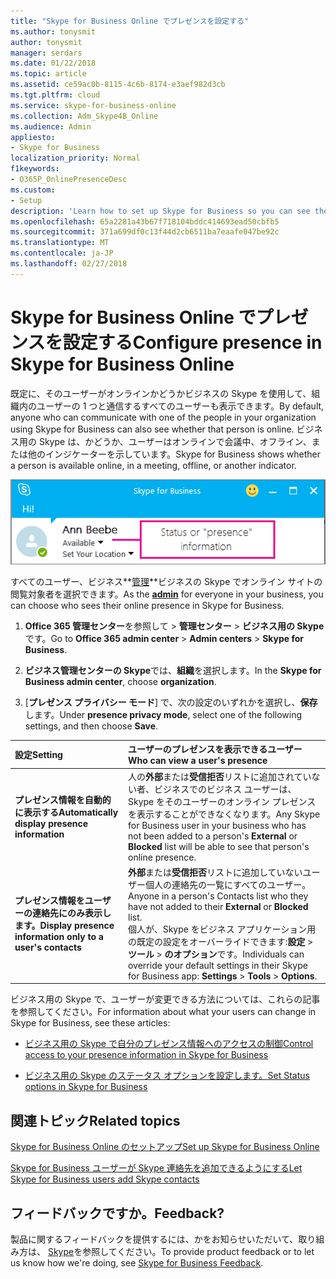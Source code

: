 ```yaml
---
title: "Skype for Business Online でプレゼンスを設定する"
ms.author: tonysmit
author: tonysmit
manager: serdars
ms.date: 01/22/2018
ms.topic: article
ms.assetid: ce59ac0b-8115-4c6b-8174-e3aef982d3cb
ms.tgt.pltfrm: cloud
ms.service: skype-for-business-online
ms.collection: Adm_Skype4B_Online
ms.audience: Admin
appliesto:
- Skype for Business
localization_priority: Normal
f1keywords:
- O365P_OnlinePresenceDesc
ms.custom:
- Setup
description: 'Learn how to set up Skype for Business so you can see the availability of your co-workers. '
ms.openlocfilehash: 65a2281a43b67f718104bddc414693ead50cbfb5
ms.sourcegitcommit: 371a699df0c13f44d2cb6511ba7eaafe047be92c
ms.translationtype: MT
ms.contentlocale: ja-JP
ms.lasthandoff: 02/27/2018
---
```

# <a name="configure-presence-in-skype-for-business-online"></a><span data-ttu-id="f4a82-103">Skype for Business Online でプレゼンスを設定する</span><span class="sxs-lookup"><span data-stu-id="f4a82-103">Configure presence in Skype for Business Online</span></span>

<span data-ttu-id="f4a82-104">既定に、そのユーザーがオンラインかどうかビジネスの Skype を使用して、組織内のユーザーの 1 つと通信するすべてのユーザーも表示できます。</span><span class="sxs-lookup"><span data-stu-id="f4a82-104">By default, anyone who can communicate with one of the people in your organization using Skype for Business can also see whether that person is online.</span></span> <span data-ttu-id="f4a82-105">ビジネス用の Skype は、かどうか、ユーザーはオンラインで会議中、オフライン、または他のインジケーターを示しています。</span><span class="sxs-lookup"><span data-stu-id="f4a82-105">Skype for Business shows whether a person is available online, in a meeting, offline, or another indicator.</span></span> 
  
![ビジネス用の Skype での相手のオンライン状態の例です。](../images/f0849132-1ddb-480f-bca6-cfe9eaa0486d.png)
  
<span data-ttu-id="f4a82-107">すべてのユーザー、ビジネス**[管理](http://support.office.com/article/eac4d046-1afd-4f1a-85fc-8219c79e1504)**ビジネスの Skype でオンライン サイトの閲覧対象者を選択できます。</span><span class="sxs-lookup"><span data-stu-id="f4a82-107">As the **[admin](http://support.office.com/article/eac4d046-1afd-4f1a-85fc-8219c79e1504)** for everyone in your business, you can choose who sees their online presence in Skype for Business.</span></span>
  
1. <span data-ttu-id="f4a82-108">**Office 365 管理センター**を参照して > **管理センター** > **ビジネス用の Skype**です。</span><span class="sxs-lookup"><span data-stu-id="f4a82-108">Go to **Office 365 admin center** > **Admin centers** > **Skype for Business**.</span></span>
    
2. <span data-ttu-id="f4a82-109">**ビジネス管理センターの Skype**では、**組織**を選択します。</span><span class="sxs-lookup"><span data-stu-id="f4a82-109">In the **Skype for Business admin center**, choose **organization**.</span></span>
    
3. <span data-ttu-id="f4a82-110">[**プレゼンス プライバシー モード**] で、次の設定のいずれかを選択し、**保存**します。</span><span class="sxs-lookup"><span data-stu-id="f4a82-110">Under **presence privacy mode**, select one of the following settings, and then choose **Save**.</span></span>
    
|<span data-ttu-id="f4a82-111">**設定**</span><span class="sxs-lookup"><span data-stu-id="f4a82-111">**Setting**</span></span>|<span data-ttu-id="f4a82-112">**ユーザーのプレゼンスを表示できるユーザー**</span><span class="sxs-lookup"><span data-stu-id="f4a82-112">**Who can view a user's presence**</span></span>|
|:-----|:-----|
|<span data-ttu-id="f4a82-113">**プレゼンス情報を自動的に表示する**</span><span class="sxs-lookup"><span data-stu-id="f4a82-113">**Automatically display presence information**</span></span> <br/> |<span data-ttu-id="f4a82-114">人の**外部**または**受信拒否**リストに追加されていない者、ビジネスでのビジネス ユーザーは、Skype をそのユーザーのオンライン プレゼンスを表示することができなくなります。</span><span class="sxs-lookup"><span data-stu-id="f4a82-114">Any Skype for Business user in your business who has not been added to a person's **External** or **Blocked** list will be able to see that person's online presence.</span></span> <br/> |
|<span data-ttu-id="f4a82-115">**プレゼンス情報をユーザーの連絡先にのみ表示します。**</span><span class="sxs-lookup"><span data-stu-id="f4a82-115">**Display presence information only to a user's contacts**</span></span> <br/> |<span data-ttu-id="f4a82-116">**外部**または**受信拒否**リストに追加していないユーザー個人の連絡先の一覧にすべてのユーザー。</span><span class="sxs-lookup"><span data-stu-id="f4a82-116">Anyone in a person's Contacts list who they have not added to their **External** or **Blocked** list.</span></span> <br/> <span data-ttu-id="f4a82-117">個人が、Skype をビジネス アプリケーション用の既定の設定をオーバーライドできます:**設定** > **ツール** > **のオプション**です。</span><span class="sxs-lookup"><span data-stu-id="f4a82-117">Individuals can override your default settings in their Skype for Business app: **Settings** > **Tools** > **Options**.</span></span> <br/> |
   
<span data-ttu-id="f4a82-118">ビジネス用の Skype で、ユーザーが変更できる方法については、これらの記事を参照してください。</span><span class="sxs-lookup"><span data-stu-id="f4a82-118">For information about what your users can change in Skype for Business, see these articles:</span></span> 
  
- [<span data-ttu-id="f4a82-119">ビジネス用の Skype で自分のプレゼンス情報へのアクセスの制御</span><span class="sxs-lookup"><span data-stu-id="f4a82-119">Control access to your presence information in Skype for Business</span></span>](https://support.office.com/en-us/article/fea86e34-60cf-4dd0-bfb2-169a42afd92c)
    
- [<span data-ttu-id="f4a82-120">ビジネス用の Skype のステータス オプションを設定します。</span><span class="sxs-lookup"><span data-stu-id="f4a82-120">Set Status options in Skype for Business</span></span>](https://support.office.com/en-us/article/efd25395-c8ef-4510-b9cb-6f70e2fff8a0)
    
## <a name="related-topics"></a><span data-ttu-id="f4a82-121">関連トピック</span><span class="sxs-lookup"><span data-stu-id="f4a82-121">Related topics</span></span>

[<span data-ttu-id="f4a82-122">Skype for Business Online のセットアップ</span><span class="sxs-lookup"><span data-stu-id="f4a82-122">Set up Skype for Business Online</span></span>](set-up-skype-for-business-online.md) 

[<span data-ttu-id="f4a82-123">Skype for Business ユーザーが Skype 連絡先を追加できるようにする</span><span class="sxs-lookup"><span data-stu-id="f4a82-123">Let Skype for Business users add Skype contacts</span></span>](let-skype-for-business-users-add-skype-contacts.md)

## <a name="feedback"></a><span data-ttu-id="f4a82-124">フィードバックですか。</span><span class="sxs-lookup"><span data-stu-id="f4a82-124">Feedback?</span></span>
<span data-ttu-id="f4a82-125">製品に関するフィードバックを提供するには、かをお知らせいただいて、取り組み方は、 [Skype](https://www.skypefeedback.com)を参照してください。</span><span class="sxs-lookup"><span data-stu-id="f4a82-125">To provide product feedback or to let us know how we're doing, see [Skype for Business Feedback](https://www.skypefeedback.com).</span></span>